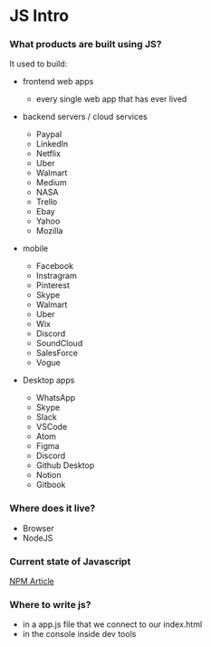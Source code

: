 # JS Intro

### What products are built using JS?

It used to build:

-   frontend web apps
    -   every single web app that has ever lived
-   backend servers / cloud services

    -   Paypal
    -   LinkedIn
    -   Netflix
    -   Uber
    -   Walmart
    -   Medium
    -   NASA
    -   Trello
    -   Ebay
    -   Yahoo
    -   Mozilla

-   mobile

    -   Facebook
    -   Instragram
    -   Pinterest
    -   Skype
    -   Walmart
    -   Uber
    -   Wix
    -   Discord
    -   SoundCloud
    -   SalesForce
    -   Vogue

-   Desktop apps
    -   WhatsApp
    -   Skype
    -   Slack
    -   VSCode
    -   Atom
    -   Figma
    -   Discord
    -   Github Desktop
    -   Notion
    -   Gitbook

### Where does it live?

-   Browser
-   NodeJS



### Current state of Javascript
[NPM Article](https://medium.com/npm-inc/this-year-in-javascript-2018-in-review-and-npms-predictions-for-2019-3a3d7e5298ef)

### Where to write js?
- in a app.js file that we connect to our index.html
- in the console inside dev tools
